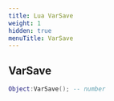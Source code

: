 ```yaml
---
title: Lua VarSave
weight: 1
hidden: true
menuTitle: VarSave
---
```

## VarSave
```lua
Object:VarSave(); -- number
```